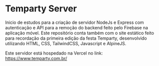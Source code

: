 # Temparty Server

Inicio de estudos para a criação de servidor NodeJs e Express com autenticação e API para a remoção do backend feito pelo Firebase na aplicação móvel. Este repositório conta 
também com o site estático feito para recordação da primeira edição da festa Temparty, desenvolvido utilizando HTML, CSS, TailwindCSS, Javascript e AlpineJS.

Este servidor está hospedado na Vercel no link: https://www.temparty.com.br/
